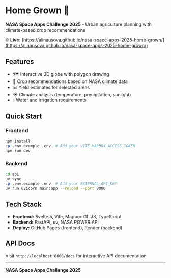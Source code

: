 # Home Grown 🌱

**NASA Space Apps Challenge 2025** - Urban agriculture planning with climate-based crop recommendations

🌐 **Live:** [https://alinausova.github.io/nasa-space-apps-2025-home-grown/](https://alinausova.github.io/nasa-space-apps-2025-home-grown/)

## Features

- 🗺️ Interactive 3D globe with polygon drawing
- 🌱 Crop recommendations based on NASA climate data
- 📊 Yield estimates for selected areas
- ☀️ Climate analysis (temperature, precipitation, sunlight)
- 💧 Water and irrigation requirements

## Quick Start

### Frontend

```bash
npm install
cp .env.example .env  # Add your VITE_MAPBOX_ACCESS_TOKEN
npm run dev
```

### Backend

```bash
cd api
uv sync
cp .env.example .env  # Add your EXTERNAL_API_KEY
uv run uvicorn main:app --reload --port 8000
```

## Tech Stack

- **Frontend:** Svelte 5, Vite, Mapbox GL JS, TypeScript
- **Backend:** FastAPI, uv, NASA POWER API
- **Deploy:** GitHub Pages (frontend), Render (backend)

## API Docs

Visit `http://localhost:8000/docs` for interactive API documentation

---

**NASA Space Apps Challenge 2025**
